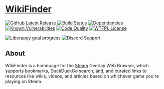 # [WikiFinder](https://github.com/NicholasDJM/wikifinder)
[![GitHub Latest Release](https://img.shields.io/github/v/release/NicholasDJM/wikifinder?sort=semver)](https://github.com/NicholasDJM/wikifinder/releases/latest)
[![Build Status](https://img.shields.io/travis/com/NicholasDJM/wikifinder)](https://travis-ci.com/NicholasDJM/wikifinder)
[![Dependencies](https://img.shields.io/david/NicholasDJM/wikifinder)](https://david-dm.org/NicholasDJM/wikifinder)
[![Known Vulnerabilities](https://img.shields.io/snyk/vulnerabilities/github/NicholasDJM/wikifinder)](https://snyk.io/test/github/NicholasDJM/wikifinder?targetFile=package.json)
[![Code Quality](https://img.shields.io/codefactor/grade/github/NicholasDJM/wikifinder/dev)](https://www.codefactor.io/repository/github/nicholasdjm/wikifinder/dev)
[![WTFPL License](https://img.shields.io/badge/license-WTFPL-brightgreen?style=flat)](http://www.wtfpl.net/)

[![Liberapay goal progress](https://img.shields.io/liberapay/goal/millernicholas298?logo=liberapay&label=liberapay%20goal%20progress)](https://liberapay.com/millernicholas298/)
[![Discord Support](https://img.shields.io/discord/797245072118644757?logo=Discord&style=social&label=support)](https://discord.gg/D6zkPWf575)

## About
WikiFinder is a homepage for the [Steam](https://store.steampowered.com) Overlay Web Browser, which supports bookmarks, DuckDuckGo search, and, and curated links to resources like wikis, videos, and articles based on whichever game you're playing on Steam.
